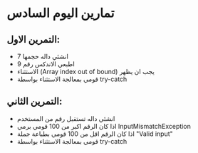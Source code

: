 # تمارين اليوم السادس

## التمرين الاول:
-  انشئي داله حجمها 7
-  اطبعي الاندكس رقم 9
- الاستثناء (Array index out of bound) يجب ان يظهر
- قومي بمعالجة الاستثناء بواسطة try-catch


## التمرين الثاني:
- انشئي داله تستقبل رقم من المستخدم 
- اذا كان الرقم اكبر من 100 قومي برمي InputMismatchException
- اذا كان الرقم اقل من 100 قومي بطباعة جملة "Valid input"
- قومي بمعالجة الاستثناء بواسطة try-catch
